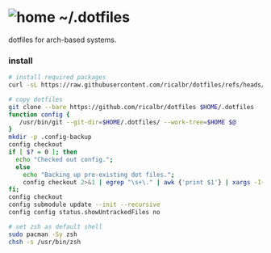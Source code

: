 # ![home](https://win98icons.alexmeub.com/icons/png/regedit-0.png) ~/.dotfiles

dotfiles for arch-based systems.

### install
```bash
# install required packages
curl -sL https://raw.githubusercontent.com/ricalbr/dotfiles/refs/heads/master/.config/pkglist-pacman.txt | sudo pacman -S --needed -

# copy dotfiles
git clone --bare https://github.com/ricalbr/dotfiles $HOME/.dotfiles
function config {
   /usr/bin/git --git-dir=$HOME/.dotfiles/ --work-tree=$HOME $@
}
mkdir -p .config-backup
config checkout
if [ $? = 0 ]; then
  echo "Checked out config.";
  else
    echo "Backing up pre-existing dot files.";
    config checkout 2>&1 | egrep "\s+\." | awk {'print $1'} | xargs -I{} mv {} .config-backup/{}
fi;
config checkout
config submodule update --init --recursive
config config status.showUntrackedFiles no

# set zsh as default shell
sudo pacman -Sy zsh
chsh -s /usr/bin/zsh
```


